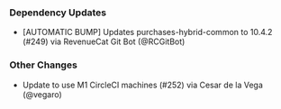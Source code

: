 ### Dependency Updates
* [AUTOMATIC BUMP] Updates purchases-hybrid-common to 10.4.2 (#249) via RevenueCat Git Bot (@RCGitBot)
### Other Changes
* Update to use M1 CircleCI machines (#252) via Cesar de la Vega (@vegaro)

